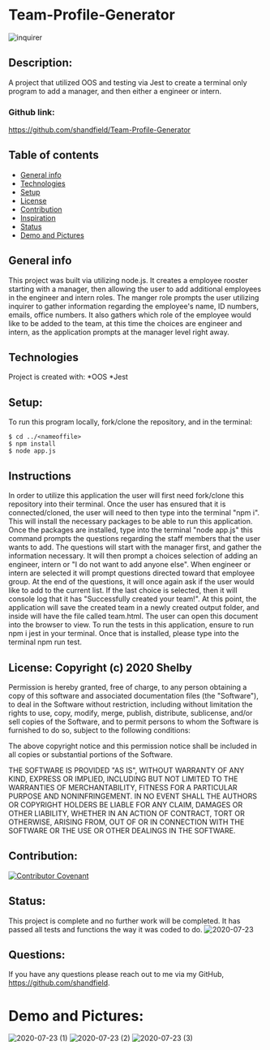 # Team-Profile-Generator
![inquirer](https://img.shields.io/npm/v/inquirer)

## Description:
A project that utilized OOS and testing via Jest to create a terminal only program to add a manager, and then either a engineer or intern. 

### Github link:
https://github.com/shandfield/Team-Profile-Generator

## Table of contents
* [General info](#general-info)
* [Technologies](#technologies)
* [Setup](#setup)
* [License](#license)
* [Contribution](#contribution)
* [Inspiration](#inspiration)
* [Status](#status)
* [Demo and Pictures](#demo-and-pictures)

## General info
This project was built via utilizing node.js. It creates a employee rooster starting with a manager, then allowing the user to add additional employees in the engineer and intern roles. The manger role prompts the user utilizing inquirer to gather information regarding the employee's name, ID numbers, emails, office numbers. It also gathers which role of the employee would like to be added to the team, at this time the choices are engineer and intern, as the application prompts at the manager level right away.  
	
## Technologies
Project is created with:
*OOS
*Jest

## Setup: 
To run this program locally, fork/clone the repository, and in the terminal:
```
$ cd ../<nameoffile>
$ npm install
$ node app.js
```


## Instructions
In order to utilize this application the user will first need fork/clone this repository into their terminal. Once the user has ensured that it is connected/cloned, the user will need to then type into the terminal "npm i". This will install the necessary packages to be able to run this application. Once the packages are installed, type into the terminal "node app.js" this command prompts the questions regarding the staff members that the user wants to add. The questions will start with the manager first, and gather the information necessary. It will then prompt a choices selection of adding an engineer, intern or "I do not want to add anyone else". When engineer or intern are selected it will prompt questions directed toward that employee group. At the end of the questions, it will once again ask if the user would like to add to the current list. If the last choice is selected, then it will console log that it has "Successfully created your team!". At this point, the application will save the created team in a newly created output folder, and inside will have the file called team.html. The user can open this document into the browser to view. To run the tests in this application, ensure to run npm i jest in your terminal. Once that is installed, please type into the terminal npm run test. 

## License: Copyright (c) 2020 Shelby 

Permission is hereby granted, free of charge, to any person obtaining a copy
of this software and associated documentation files (the "Software"), to deal
in the Software without restriction, including without limitation the rights
to use, copy, modify, merge, publish, distribute, sublicense, and/or sell
copies of the Software, and to permit persons to whom the Software is
furnished to do so, subject to the following conditions:

The above copyright notice and this permission notice shall be included in all
copies or substantial portions of the Software.

THE SOFTWARE IS PROVIDED "AS IS", WITHOUT WARRANTY OF ANY KIND, EXPRESS OR
IMPLIED, INCLUDING BUT NOT LIMITED TO THE WARRANTIES OF MERCHANTABILITY,
FITNESS FOR A PARTICULAR PURPOSE AND NONINFRINGEMENT. IN NO EVENT SHALL THE
AUTHORS OR COPYRIGHT HOLDERS BE LIABLE FOR ANY CLAIM, DAMAGES OR OTHER
LIABILITY, WHETHER IN AN ACTION OF CONTRACT, TORT OR OTHERWISE, ARISING FROM,
OUT OF OR IN CONNECTION WITH THE SOFTWARE OR THE USE OR OTHER DEALINGS IN THE
SOFTWARE.

## Contribution:
[![Contributor Covenant](https://img.shields.io/badge/Contributor%20Covenant-v2.0%20adopted-ff69b4.svg)](code_of_conduct.md)

## Status: 
This project is complete and no further work will be completed. It has passed all tests and functions the way it was coded to do. 
![2020-07-23](https://user-images.githubusercontent.com/63683598/88351443-953b8500-cd13-11ea-88bd-80e0d81b3cbc.png)

## Questions: 
If you have any questions please reach out to me via my GitHub, https://github.com/shandfield.


# Demo and Pictures: 
![2020-07-23 (1)](https://user-images.githubusercontent.com/63683598/88351437-8d7be080-cd13-11ea-9b25-9a35ee37f69c.png)
![2020-07-23 (2)](https://user-images.githubusercontent.com/63683598/88351439-92409480-cd13-11ea-915d-fcc72dafe00c.png)
![2020-07-23 (3)](https://user-images.githubusercontent.com/63683598/88351441-940a5800-cd13-11ea-8fdb-aab50e5e47da.png)

